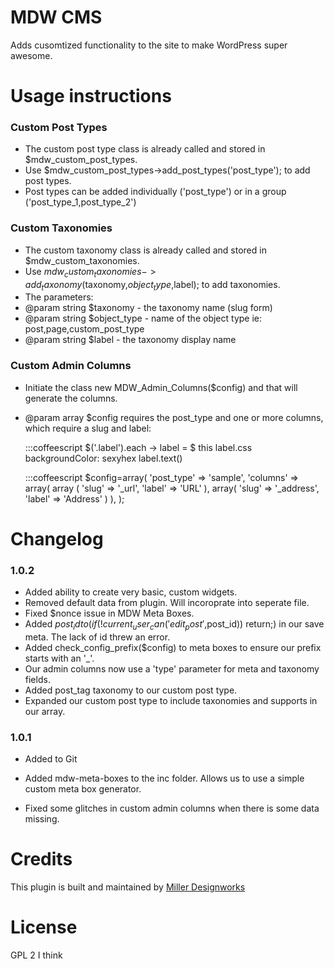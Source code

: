 MDW CMS
===========

Adds cusomtized functionality to the site to make WordPress super awesome.  

Usage instructions
===========

### Custom Post Types
 * The custom post type class is already called and stored in $mdw_custom_post_types.
 * Use $mdw_custom_post_types->add_post_types('post_type'); to add post types.
 * Post types can be added individually  ('post_type') or in a group ('post_type_1,post_type_2')
 
### Custom Taxonomies
 * The custom taxonomy class is already called and stored in $mdw_custom_taxonomies.
 * Use $mdw_custom_taxonomies->add_taxonomy($taxonomy,$object_type,$label); to add taxonomies.
 * The parameters:
  * @param string $taxonomy - the taxonomy name (slug form)
  * @param string $object_type - name of the object type ie: post,page,custom_post_type
  * @param string $label - the taxonomy display name

### Custom Admin Columns
 * Initiate the class new MDW_Admin_Columns($config) and that will generate the columns.
 * @param array $config requires the post_type and one or more columns, which require a slug and label:

    :::coffeescript
    $('.label').each ->
      label = $ this
      label.css backgroundColor: sexyhex label.text()
      
 	:::coffeescript
    $config=array(
	  'post_type' => 'sample',
	  'columns' => array(
	    array (
	     'slug' => '_url',
	     'label' => 'URL'
	    ),
	    array(
	     'slug' => '_address',
	     'label' => 'Address'
	    )
	  ),
	);


Changelog
===========

### 1.0.2
 * Added ability to create very basic, custom widgets.
 * Removed default data from plugin. Will incoroprate into seperate file.
 * Fixed $nonce issue in MDW Meta Boxes.
 * Added $post_id to (if (!current_user_can('edit_post',$post_id)) return;) in our save meta. The lack of id threw an error.
 * Added check_config_prefix($config) to meta boxes to ensure our prefix starts with an '_'.
 * Our admin columns now use a 'type' parameter for meta and taxonomy fields.
 * Added post_tag taxonomy to our custom post type.
 * Expanded our custom post type to include taxonomies and supports in our array.

### 1.0.1
 * Added to Git
 * Added mdw-meta-boxes to the inc folder. Allows us to use a simple custom meta box generator.
 
 * Fixed some glitches in custom admin columns when there is some data missing.

Credits
===========

This plugin is built and maintained by [Miller Designworks](http://millerdesignworks.com "Miller Designworks")

License
===========

GPL 2 I think
